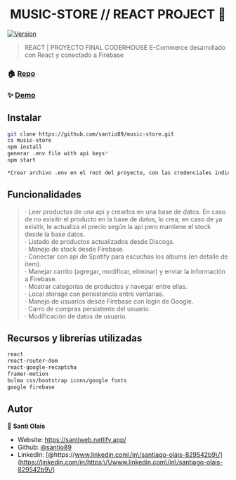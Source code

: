 <h1 align="center">MUSIC-STORE // REACT PROJECT 👋</h1>
<p>
  <a href="https://www.npmjs.com/package/music-store" target="_blank">
    <img alt="Version" src="https://img.shields.io/npm/v/music-store.svg">
  </a>
</p>

> REACT | PROYECTO FINAL CODERHOUSE
> E-Commerce desarrollado con React y conectado a Firebase

### 🏠 [Repo](https://github.com/santio89/music-store)
### ✨ [Demo](https://music-store-firebase.web.app/)

## Instalar

```sh
git clone https://github.com/santio89/music-store.git
cs music-store
npm install
generar .env file with api keys*
npm start

*Crear archivo .env en el root del proyecto, con las credenciales indicadas:
```

## Funcionalidades

>· Leer productos de una api y crearlos en una base de datos. En caso de no exisitir el producto en la base de datos, lo crea; en caso de ya exisitir, le actualiza el precio según la api pero mantiene el stock desde la base datos.
><br/>· Listado de productos actualizados desde Discogs.
><br/>· Manejo de stock desde Firebase.
><br/>· Conectar con api de Spotify para escuchas los albums (en detalle de item).
><br/>· Manejar carrito (agregar, modificar, eliminar) y enviar la información a Firebase.
><br/>· Mostrar categorías de productos y navegar entre ellas.
><br/>· Local storage con persistencia entre ventanas.
><br/>· Manejo de usuarios desde Firebase con login de Google.
><br/>· Carro de compras persistente del usuario.
><br/>· Modificación de datos de usuario.


## Recursos y librerías utilizadas

```sh
react
react-router-dom
react-google-recaptcha
framer-motion
bulma css/bootstrap icons/google fonts
google firebase
```


## Autor

👤 **Santi Olais**

* Website: https://santiweb.netlify.app/
* Github: [@santio89](https://github.com/santio89)
* LinkedIn: [@https:\/\/www.linkedin.com\/in\/santiago-olais-829542b9\/](https://linkedin.com/in/https:\/\/www.linkedin.com\/in\/santiago-olais-829542b9\/)

